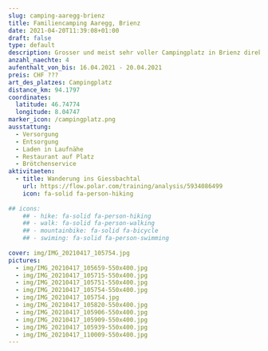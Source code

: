 ```yaml
---
slug: camping-aaregg-brienz
title: Familiencamping Aaregg, Brienz
date: 2021-04-20T11:39:08+01:00
draft: false
type: default
description: Grosser und meist sehr voller Campingplatz in Brienz direkt am kalten Brienzersee. Am besten eine Zeit ausserhalb Ferien und Feiertage suche, dann ist es sehr schön auf dem Platz
anzahl_naechte: 4
aufenthalt_von_bis: 16.04.2021 - 20.04.2021
preis: CHF ???
art_des_platzes: Campingplatz
distance_km: 94.1797
coordinates:
  latitude: 46.74774
  longitude: 8.04747
marker_icon: /campingplatz.png
ausstattung:
  - Versorgung
  - Entsorgung
  - Laden in Laufnähe
  - Restaurant auf Platz
  - Brötchenservice
aktivitaeten:
  - title: Wanderung ins Giessbachtal
    url: https://flow.polar.com/training/analysis/5934086499
    icon: fa-solid fa-person-hiking
  
## icons:
    ## - hike: fa-solid fa-person-hiking
    ## - walk: fa-solid fa-person-walking
    ## - mountainbike: fa-solid fa-bicycle
    ## - swiming: fa-solid fa-person-swimming
 
cover: img/IMG_20210417_105754.jpg
pictures:
  - img/IMG_20210417_105659-550x400.jpg
  - img/IMG_20210417_105715-550x400.jpg
  - img/IMG_20210417_105751-550x400.jpg
  - img/IMG_20210417_105754-550x400.jpg
  - img/IMG_20210417_105754.jpg
  - img/IMG_20210417_105820-550x400.jpg
  - img/IMG_20210417_105906-550x400.jpg
  - img/IMG_20210417_105909-550x400.jpg
  - img/IMG_20210417_105939-550x400.jpg
  - img/IMG_20210417_110009-550x400.jpg
---
```

